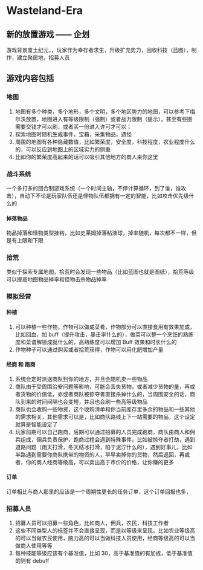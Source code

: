 # Wasteland-Era

## 新的放置游戏 —— 企划

游戏背景废土纪元，，玩家作为幸存者求生，升级扩充势力，回收科技（蓝图），制作，建立聚居地，招募人员

## 游戏内容包括

### 地图

1. 地图有多个种类，多个地形，多个文明，多个地区势力的地图，可以参考下梅尔沃放置，地图进入有等级限制（强制）或者战力限制（提示），甚至有些图需要交钱才可以刷，或者买一份进入许可才可以；
2. 探索地图时随机生成事件，宝箱，采集物品，遇怪
3. 周围的地图有各种隐藏数值，比如繁荣度，安全度，科技程度，农业程度什么的，可以反应到地图上的区域实力的侧重
4. 比如你的繁荣度高起来的话可以吸引其他地方的商人来你这里

### 战斗系统

一个多打多的回合制游戏系统（一个时间主轴，不停计算循环，到了谁，谁攻击），自动下不论是玩家队伍还是怪物队伍都拥有一定的智能，比如攻击优先级什么的

#### 掉落物品

物品掉落和怪物类型挂钩，比如史莱姆掉落粘液球，掉率随机，每次都不一样，但是有上限和下限

### 拾荒

类似于探索专属地图，拾荒时会发现一些物品（比如蓝图也就是图纸），拾荒等级可以提高地图物品掉率和怪物击杀物品掉率

### 模拟经营

#### 种植

1. 可以种植一些作物，作物可以做成菜肴，作物部分可以直接食用有效果加成，比如回血，加 buff（提升攻击，暴击率什么的），做菜可以整一个烹饪的熟练度和菜谱解锁成就什么的，高熟练度可以增加 Buff 效果和时长什么的
2. 作物种子可以通过购买或者拾荒获得，作物可以用化肥增加产量

#### 经商 和 跑商

1. 系统会定时派送商队到你的地方，并且会随机卖一些物品
2. 商队由于受周围治安问题等影响，可能会丢失货物，或者减少货物的量，再或者货物的价值低，亦或者商队被掠夺者直接杀掉什么的，当周围安全的话，商队到来的时间间隔也会变短，并且也会刷一些高等级物品
3. 商队也会收购一些物资，这个收购清单和你当前库存里多余的物品和一些其他的需求相关，其他需求可以是，比如商队路线上下一站需要的物品，这个设定就算是智能设定了
4. 玩家前期可以自己跑商，后期可以通过招募的人员完成跑商，商队由商人和佣兵组成，佣兵负责保护，跑商过程会遇到特殊事件，比如被掠夺者打劫，遇到道路问题（雨天打滑，冬天结冰打滑，陷于泥泞什么的），遇到好事儿，比如半路遇到需要你商队携带的物资的人，早早卖掉你的货物，然后返回，再或者，你的商人经商等级高，可以卖出高于市价的价格，让你赚的更多

#### 订单

订单相比与商人那里的应该是一个周期性更长的任务订单，这个订单回报也多，

### 招募人员

1. 招募人员可以招募一些角色，比如商人，佣兵，农民，科技工作者
2. 这些不同类型人的标签并不会直接呈现，而是以等级来呈现，比如农业等级高的可以当做农民使用，脑力高的可以当做科技人员使用，经商等级高的可以当做商人使用等等
3. 每种技能等级应该有个基准值，比如 30，高于基准值的有加成，低于基准值的则有 debuff
